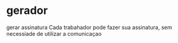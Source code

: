 # gerador
gerar assinatura
Cada trabahador pode fazer sua assinatura, sem necessiade de utilizar a comunicaçao
